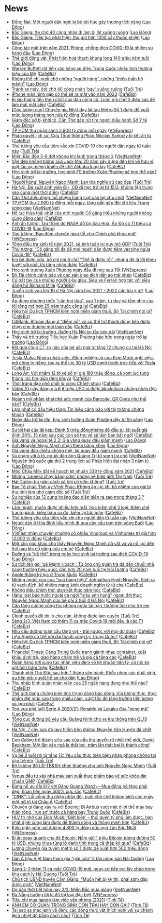 # News

- [Đồng Nai: Một người dân nghi bị bò tót húc gây thương tích nặng](https://laodong.vn/xa-hoi/dong-nai-mot-nguoi-dan-nghi-bi-bo-tot-huc-gay-thuong-tich-nang-884920.ldo) ([Lao Động](https://laodong.vn))
- [Bắc Giang: Xe chở 40 công nhân đi làm bị lật xuống ruộng](https://laodong.vn/xa-hoi/bac-giang-xe-cho-40-cong-nhan-di-lam-bi-lat-xuong-ruong-884906.ldo) ([Lao Động](https://laodong.vn))
- [Bắc Giang: Tiếp tục phát hiện, thu giữ hơn 1000 cây thuốc phiện](https://laodong.vn/phap-luat/bac-giang-tiep-tuc-phat-hien-thu-giu-hon-1000-cay-thuoc-phien-884889.ldo) ([Lao Động](https://laodong.vn))
- [Công tác mặt trận năm 2021: Phòng, chống dịch COVID-19 là nhiệm vụ hàng đầu](https://laodong.vn/thoi-su/cong-tac-mat-tran-nam-2021-phong-chong-dich-covid-19-la-nhiem-vu-hang-dau-884859.ldo) ([Lao Động](https://laodong.vn))
- [Thế giới động vật: Phát hiện hoá thạch khủng long 140 triệu năm tuổi](https://laodong.vn/the-gioi/the-gioi-dong-vat-phat-hien-hoa-thach-khung-long-140-trieu-nam-tuoi-884911.ldo) ([Lao Động](https://laodong.vn))
- [Warren Buffett rót tiền vào hãng xe điện Trung Quốc nhiều hơn thương hiệu của Mỹ](https://cafebiz.vn/warren-buffett-rot-tien-vao-hang-xe-dien-trung-quoc-nhieu-hon-thuong-hieu-cua-my-20210302104547856.chn) ([CafeBiz](https://cafebiz.vn))
- [Không thể chỉ ngồi chờ những “người hùng”, những “thiên thần hộ mệnh”](https://laodong.vn/su-kien-binh-luan/khong-the-chi-ngoi-cho-nhung-nguoi-hung-nhung-thien-than-ho-menh-884864.ldo) ([Lao Động](https://laodong.vn))
- [Tránh xe máy, ôtô chở 40 công nhân 'bay' xuống ruộng](https://tuoitre.vn/tranh-xe-may-oto-cho-40-cong-nhan-bay-xuong-ruong-20210302113043099.htm) ([Tuổi Trẻ](https://tuoitre.vn))
- [iPhone màn hình gập có thể sẽ ra mắt vào năm 2023](https://cafebiz.vn/iphone-man-hinh-gap-co-the-se-ra-mat-vao-nam-2023-20210302105156293.chn) ([CafeBiz](https://cafebiz.vn))
- [Bí kíp thăng tiến then chốt của dân công sở: Luôn ghi nhớ 3 điều sau để làm mát mặt sếp!](https://cafebiz.vn/bi-kip-thang-tien-then-chot-cua-dan-cong-so-luon-ghi-nho-3-dieu-sau-de-lam-mat-mat-sep-20210302095706622.chn) ([CafeBiz](https://cafebiz.vn))
- [[Góc lương cao] Chuyên gia Nhật dạy lái tàu Metro Số 1 được đề xuất mức lương tháng hơn nửa tỷ đồng](https://cafebiz.vn/goc-luong-cao-chuyen-gia-nhat-day-lai-tau-metro-so-1-duoc-de-xuat-muc-luong-thang-hon-nua-ty-dong-20210302110901583.chn) ([CafeBiz](https://cafebiz.vn))
- [Giám đốc sở bị khởi tố, Cần Thơ gấp rút tìm người điều hành Sở Y tế](https://laodong.vn/xa-hoi/giam-doc-so-bi-khoi-to-can-tho-gap-rut-tim-nguoi-dieu-hanh-so-y-te-884909.ldo) ([Lao Động](https://laodong.vn))
- [TP HCM thu ngân sách 2.900 tỷ đồng mỗi ngày](https://vnexpress.net/tp-hcm-thu-ngan-sach-2-900-ty-dong-moi-ngay-4242216.html) ([VNExpress](https://vnexpress.net))
- [Phán quyết lịch sử: Cựu Tổng thống Pháp Nicolas Sarkozy bị kết án tù](https://cafebiz.vn/phan-quyet-lich-su-cuu-tong-thong-phap-nicolas-sarkozy-bi-ket-an-tu-20210302112101845.chn) ([CafeBiz](https://cafebiz.vn))
- [Thủ tướng yêu cầu tiêm vắc xin COVID-19 cho người dân ngay từ tuần này](https://tuoitre.vn/thu-tuong-yeu-cau-tiem-vac-xin-covid-19-cho-nguoi-dan-ngay-tu-tuan-nay-20210302111117853.htm) ([Tuổi Trẻ](https://tuoitre.vn))
- [Miền Bắc đón 5-6 đợt không khí lạnh trong tháng 3](http://vietnamnet.vn/vn/thoi-su/mien-bac-don-5-6-dot-khong-khi-lanh-trong-thang-3-716554.html) ([VietNamNet](https://vietnamnet.vn))
- [Vận đen không tưởng của Jack Ma: 20 năm xây dựng đến khi về hưu vì một lần vạ miệng khiến đế chế Alibaba lung lay](https://cafebiz.vn/van-den-khong-tuong-cua-jack-ma-20-nam-xay-dung-den-khi-ve-huu-vi-mot-lan-va-mieng-khien-de-che-alibaba-lung-lay-20210302111724819.chn) ([CafeBiz](https://cafebiz.vn))
- [Học sinh trở lại trường, học sinh F0 trường Xuân Phương sẽ học thế nào?](https://laodong.vn/xa-hoi/hoc-sinh-tro-lai-truong-hoc-sinh-f0-truong-xuan-phuong-se-hoc-the-nao-884869.ldo) ([Lao Động](https://laodong.vn))
- ['Người hùng' Nguyễn Ngọc Mạnh: Lan tỏa nghĩa cử cao đẹp](https://tuoitre.vn/nguoi-hung-nguyen-ngoc-manh-lan-toa-nghia-cu-cao-dep-20210302102426804.htm) ([Tuổi Trẻ](https://tuoitre.vn))
- [Hà Nội: Đề xuất sinh viên ĐH, CĐ đi học trở lại từ 15/3, không tập trung vào cùng một thời điểm](https://cafebiz.vn/ha-noi-de-xuat-sinh-vien-dh-cd-di-hoc-tro-lai-tu-15-3-khong-tap-trung-vao-cung-mot-thoi-diem-20210302110530046.chn) ([CafeBiz](https://cafebiz.vn))
- [Cần Thơ điều động, bổ nhiệm hàng loạt cán bộ chủ chốt](http://vietnamnet.vn/vn/thoi-su/chinh-tri/can-tho-dieu-dong-bo-nhiem-hang-loat-can-bo-chu-chot-716506.html) ([VietNamNet](https://vietnamnet.vn))
- [TP.HCM thu 2.900 tỷ đồng mỗi ngày, tăng gần gấp đôi chỉ tiêu Trung ương giao](http://vietnamnet.vn/vn/thoi-su/tp-hcm-thu-2-900-ty-dong-moi-ngay-tang-gan-gap-doi-chi-tieu-trung-uong-giao-716556.html) ([VietNamNet](https://vietnamnet.vn))
- [Nỗ lực thừa thãi nhất của một người: Cố gắng hiểu những người không cùng đẳng cấp!](https://cafebiz.vn/no-luc-thua-thai-nhat-cua-mot-nguoi-co-gang-hieu-nhung-nguoi-khong-cung-dang-cap-20210301103854331.chn) ([CafeBiz](https://cafebiz.vn))
- [Ảnh ấn tượng: Tàu thăm dò NASA đổ bộ Sao Hoả; Ấn Độ có 11 triệu ca COVID-19](https://laodong.vn/photo/anh-an-tuong-tau-tham-do-nasa-do-bo-sao-hoa-an-do-co-11-trieu-ca-covid-19-884813.ldo) ([Lao Động](https://laodong.vn))
- [Thủ tướng: 'Bảo đảm chuyển giao tốt cho Chính phủ khóa mới'](https://vnexpress.net/thu-tuong-bao-dam-chuyen-giao-tot-cho-chinh-phu-khoa-moi-4242182.html) ([VNExpress](https://vnexpress.net))
- [Tổng điều tra kinh tế năm 2021, sẽ tính toán lại quy mô GDP](https://tuoitre.vn/tong-dieu-tra-kinh-te-nam-2021-se-tinh-toan-lai-quy-mo-gdp-20210302101213539.htm) ([Tuổi Trẻ](https://tuoitre.vn))
- [Thủ tướng: “Cố gắng tối đa để mọi người dân được tiêm vaccine ngừa Covid-19”](https://cafebiz.vn/thu-tuong-co-gang-toi-da-de-moi-nguoi-dan-duoc-tiem-vaccine-ngua-covid-19-20210302103805734.chn) ([CafeBiz](https://cafebiz.vn))
- [Em bé được cứu, bố chỉ nói 4 chữ “Thế là được rồi”, nhưng đó là lời khen tuyệt vời nhất tôi từng nhận được](https://cafebiz.vn/em-be-duoc-cuu-bo-chi-noi-4-chu-the-la-duoc-roi-nhung-do-la-loi-khen-tuyet-voi-nhat-toi-tung-nhan-duoc-20210302103849919.chn) ([CafeBiz](https://cafebiz.vn))
- [Học sinh trường Xuân Phương ngày đầu đi học sau Tết](https://vnexpress.net/hoc-sinh-truong-xuan-phuong-ngay-dau-di-hoc-sau-tet-4242183.html) ([VNExpress](https://vnexpress.net))
- [Bộ Tài chính cảnh báo về các sàn giao dịch tiền ảo trái phép](https://cafebiz.vn/bo-tai-chinh-canh-bao-ve-cac-san-giao-dich-tien-ao-trai-phep-20210302103508557.chn) ([CafeBiz](https://cafebiz.vn))
- [Cú bắt tay của những người siêu giàu: Siêu xe Ferrari hợp tác với siêu đồng hồ Richard Mille](https://cafebiz.vn/cu-bat-tay-cua-nhung-nguoi-sieu-giau-sieu-xe-ferrari-hop-tac-voi-sieu-dong-ho-richard-mille-20210302085631425.chn) ([CafeBiz](https://cafebiz.vn))
- [Tuyển sinh vào lớp 10 ở Hà Nội năm học 2021 - 2022 cần lưu ý gì?](https://laodong.vn/infographic/tuyen-sinh-vao-lop-10-o-ha-noi-nam-hoc-2021-2022-can-luu-y-gi-884665.ldo) ([Lao Động](https://laodong.vn))
- [Áp dụng phương thức "cắn hạt dưa", sau 1 năm, tư duy và tầm nhìn của tôi rộng mở hơn 29 năm trước cộng lại](https://cafebiz.vn/ap-dung-phuong-thuc-can-hat-dua-sau-1-nam-tu-duy-va-tam-nhin-cua-toi-rong-mo-hon-29-truoc-cong-lai-20210301172510123.chn) ([CafeBiz](https://cafebiz.vn))
- [Hiệp hội Du lịch TPHCM kiến nghị miễn giảm thuế, Bộ Tài chính nói gì?](https://cafebiz.vn/hiep-hoi-du-lich-tphcm-kien-nghi-mien-giam-thue-bo-tai-chinh-noi-gi-20210302102054534.chn) ([CafeBiz](https://cafebiz.vn))
- [CitiBank: Bitcoin đang ở "điểm nổ" và có thể trở thành đồng tiền được chọn cho thương mại toàn cầu](https://cafebiz.vn/citibank-bitcoin-dang-o-diem-no-va-co-the-tro-thanh-dong-tien-duoc-chon-cho-thuong-mai-toan-cau-20210302095834943.chn) ([CafeBiz](https://cafebiz.vn))
- [Học sinh trở lại trường, đường Hà Nội ùn tắc kéo dài](http://vietnamnet.vn/vn/thoi-su/hoc-sinh-tro-lai-truong-duong-ha-noi-un-tac-keo-dai-716509.html) ([VietNamNet](https://vietnamnet.vn))
- [Thầy và trò trường Tiểu học Xuân Phương háo hức trong ngày trở lại trường](https://laodong.vn/video/thay-va-tro-truong-tieu-hoc-xuan-phuong-hao-huc-trong-ngay-tro-lai-truong-884808.ldo) ([Lao Động](https://laodong.vn))
- [Kết quả chụp CT sọ não của bé gái ngã từ tầng 12 chung cư tại Hà Nội](https://cafebiz.vn/ket-qua-chup-ct-so-nao-cua-be-gai-nga-tu-tang-12-chung-cu-tai-ha-noi-20210302100346719.chn) ([CafeBiz](https://cafebiz.vn))
- [Tesla Mafia: Nhóm nhân viên, đồng nghiệp cũ của Elon Musk nghỉ việc, mở công ty riêng, tạo ra thế lực 30 tỷ USD cạnh tranh trực tiếp với Tesla](https://cafebiz.vn/tesla-mafia-nhom-nhan-vien-dong-nghiep-cu-cua-elon-musk-nghi-viec-mo-cong-ty-rieng-tao-ra-the-luc-30-ty-usd-canh-tranh-truc-tiep-voi-tesla-2021030210023354.chn) ([CafeBiz](https://cafebiz.vn))
- [Long An: Vứt nhầm 12 tờ vé số trị giá 180 triệu đồng, cả xóm lục tung thùng rác tìm giữa đêm khuya](https://cafebiz.vn/long-an-vut-nham-12-to-ve-so-tri-gia-180-trieu-dong-ca-xom-luc-tung-thung-rac-tim-giua-dem-khuya-20210302100058499.chn) ([CafeBiz](https://cafebiz.vn))
- [Thời trang dạo phố chất lừ cùng Chảnh shop](https://cafebiz.vn/thoi-trang-dao-pho-chat-lu-cung-chanh-shop-20210302090914636.chn) ([CafeBiz](https://cafebiz.vn))
- [Video 10 giây đáng giá 6,6 triệu USD vì được blockchain chứng nhận độc bản](https://cafebiz.vn/video-10-giay-dang-gia-66-trieu-usd-vi-duoc-blockchain-chung-nhan-doc-ban-20210302084812496.chn) ([CafeBiz](https://cafebiz.vn))
- [Ngành mỹ phẩm khai phá sức mạnh của Barcode, QR Code như thế nào?](https://cafebiz.vn/nganh-my-pham-khai-pha-suc-manh-cua-barcode-qr-code-nhu-the-nao-20210301090612882.chn) ([CafeBiz](https://cafebiz.vn))
- [Lạm phát có dấu hiệu tăng: Tín hiệu cảnh báo với thị trường chứng khoán](https://cafebiz.vn/lam-phat-co-dau-hieu-tang-tin-hieu-canh-bao-voi-thi-truong-chung-khoan-20210302095944691.chn) ([CafeBiz](https://cafebiz.vn))
- [Ngày đầu trở lại lớp, học sinh trường Xuân Phương dậy từ 5h sáng](https://laodong.vn/photo/ngay-dau-tro-lai-lop-hoc-sinh-truong-xuan-phuong-day-tu-5h-sang-884812.ldo) ([Lao Động](https://laodong.vn))
- [Sự lợi hại của lãi kép: Dành 5 triệu đồng/tháng để đầu tư, lãi suất giả định 24%, 15 năm sau các con số thu về sẽ làm bạn bất ngờ!](https://cafebiz.vn/su-loi-hai-cua-lai-kep-danh-5-trieu-dong-thang-de-dau-tu-lai-suat-gia-dinh-24-15-nam-sau-cac-con-so-thu-ve-se-lam-ban-bat-ngo-20210301175330392.chn) ([CafeBiz](https://cafebiz.vn))
- [Giá vàng và ngoại tệ 2.3: Giá vàng quay đầu giảm mạnh](https://laodong.vn/video/gia-vang-va-ngoai-te-23-gia-vang-quay-dau-giam-manh-884861.ldo) ([Lao Động](https://laodong.vn))
- [Anh Nguyễn Ngọc Mạnh nhận thêm bằng khen](https://laodong.vn/xa-hoi/anh-nguyen-ngoc-manh-nhan-them-bang-khen-884846.ldo) ([Lao Động](https://laodong.vn))
- [Giá vàng đảo chiều chóng mặt, lại quay đầu giảm mạnh](https://cafebiz.vn/gia-vang-dao-chieu-chong-mat-lai-quay-dau-giam-manh-20210302093915088.chn) ([CafeBiz](https://cafebiz.vn))
- [Va chạm với ô tô, người đàn ông Quảng Trị tử vong tại chỗ](http://vietnamnet.vn/vn/thoi-su/an-toan-giao-thong/va-cham-voi-o-to-nguoi-dan-ong-quang-tri-tu-vong-tai-cho-716492.html) ([VietNamNet](https://vietnamnet.vn))
- [Nguyên thủ quốc gia thứ 2 trong lịch sử Pháp hiện đại nhận 3 năm tù](https://laodong.vn/the-gioi/nguyen-thu-quoc-gia-thu-2-trong-lich-su-phap-hien-dai-nhan-3-nam-tu-884855.ldo) ([Lao Động](https://laodong.vn))
- [Mộc Châu Milk đặt kế hoạch lợi nhuận 338 tỷ đồng năm 2021](https://cafebiz.vn/moc-chau-milk-dat-ke-hoach-loi-nhuan-338-ty-dong-nam-2021-20210302093507312.chn) ([CafeBiz](https://cafebiz.vn))
- [Những 'camera chạy bằng cơm' phòng vệ biên giới Tây Nam](https://tuoitre.vn/nhung-camera-chay-bang-com-phong-ve-bien-gioi-tay-nam-20210302091323691.htm) ([Tuổi Trẻ](https://tuoitre.vn))
- [Hải Dương bỏ giãn cách xã hội có sớm không?](https://tuoitre.vn/hai-duong-bo-gian-cach-xa-hoi-co-som-khong-20210302090430139.htm) ([Tuổi Trẻ](https://tuoitre.vn))
- [Ban Tổ chức Tỉnh ủy Vĩnh Phúc: Không áp lực khi bổ nhiệm con gái bí thư tỉnh làm phó giám đốc sở](https://tuoitre.vn/ban-to-chuc-tinh-uy-vinh-phuc-khong-ap-luc-khi-bo-nhiem-con-gai-bi-thu-tinh-lam-pho-giam-doc-so-20210302085750903.htm) ([Tuổi Trẻ](https://tuoitre.vn))
- [Sự nghiệp của 12 cung hoàng đạo diễn biến ra sao trong tháng 3 ?](https://cafebiz.vn/su-nghiep-cua-12-cung-hoang-dao-dien-bien-ra-sao-trong-thang-3--20210302091730753.chn) ([CafeBiz](https://cafebiz.vn))
- [Làm người, muốn được nhiều hơn mất, học kiềm chế 3 loại: Kiềm chế tranh giành, kiềm hãm so đo, kiềm lại tức giận](https://cafebiz.vn/lam-nguoi-muon-duoc-nhieu-hon-mat-hoc-kiem-che-3-loai-kiem-che-tranh-gianh-kiem-ham-so-do-kiem-lai-tuc-gian-20210301104636759.chn) ([CafeBiz](https://cafebiz.vn))
- [Thủ tướng yêu cầu tiêm vắc xin cho người dân từ tuần này](http://vietnamnet.vn/vn/thoi-su/thu-tuong-yeu-cau-tiem-vac-xin-cho-nguoi-dan-tu-tuan-nay-716463.html) ([VietNamNet](https://vietnamnet.vn))
- [Người dân ở Hòa Bình liều mình đi qua cây cầu tạm trên sông Bưởi](https://laodong.vn/photo/nguoi-dan-o-hoa-binh-lieu-minh-di-qua-cay-cau-tam-tren-song-buoi-884655.ldo) ([Lao Động](https://laodong.vn))
- [VinFast nhận chuyển nhượng cổ phiếu Vingroup và Vinhomes trị giá hơn 12.000 tỷ đồng](https://cafebiz.vn/vinfast-nhan-chuyen-nhuong-co-phieu-vingroup-va-vinhomes-tri-gia-hon-12000-ty-dong-20210302090021452.chn) ([CafeBiz](https://cafebiz.vn))
- [Một clip góc khác cho thấy Nguyễn Ngọc Mạnh đã vất vả và nỗ lực đến thế nào khi cố gắng cứu em bé](https://cafebiz.vn/mot-clip-goc-khac-cho-thay-nguyen-ngoc-manh-da-vat-va-va-no-luc-den-the-nao-khi-co-gang-cuu-em-be-20210302085851302.chn) ([CafeBiz](https://cafebiz.vn))
- [Đường xá &quot;dễ thở&quot; trong ngày học sinh lại trường sau dịch COVID-19](https://laodong.vn/photo/duong-xa-de-tho-trong-ngay-hoc-sinh-lai-truong-sau-dich-covid-19-884841.ldo) ([Lao Động](https://laodong.vn))
- [Sự tích tên gọi 'gà Mạnh Hoạch': Từ ông chủ quán trà đá đến chuỗi nhà hàng thương hiệu quốc dân hơn 20 năm tuổi tại Hải Dương](https://cafebiz.vn/su-tich-ten-goi-ga-manh-hoach-tu-ong-chu-quan-tra-da-den-chuoi-nha-hang-thuong-hieu-quoc-dan-hon-20-nam-tuoi-tai-hai-duong-2021030116363225.chn) ([CafeBiz](https://cafebiz.vn))
- [Apple thắng kỷ lục ở Trung Quốc](https://cafebiz.vn/apple-thang-ky-luc-o-trung-quoc-20210302085157537.chn) ([CafeBiz](https://cafebiz.vn))
- [Những người con của “vua hàng hiệu” Johnathan Hạnh Nguyễn: Sinh ra từ vạch đích, kế nhiệm mảng kinh doanh nghìn tỷ từ cha](https://cafebiz.vn/nhung-nguoi-con-cua-vua-hang-hieu-johnathan-hanh-nguyen-sinh-ra-tu-vach-dich-ke-nhiem-mang-kinh-doanh-nghin-ty-tu-cha-20210226164739868.chn) ([CafeBiz](https://cafebiz.vn))
- [Không điều chỉnh thời gian kết thúc năm học](https://cafebiz.vn/khong-dieu-chinh-thoi-gian-ket-thuc-nam-hoc-20210302085454872.chn) ([CafeBiz](https://cafebiz.vn))
- [Hàng loạt báo nước ngoài ca ngợi "siêu anh hùng" ngoài đời thực Nguyễn Ngọc Mạnh cứu bé gái 3 tuổi ở Hà Nội](https://cafebiz.vn/hang-loat-bao-nuoc-ngoai-ca-ngoi-sieu-anh-hung-ngoai-doi-thuc-nguyen-ngoc-manh-cuu-be-gai-3-tuoi-o-ha-noi-20210302085409814.chn) ([CafeBiz](https://cafebiz.vn))
- [Cần tăng cường công tác phòng ngừa tai nạn, thương tích cho trẻ em](https://cafebiz.vn/can-tang-cuong-cong-tac-phong-ngua-tai-nan-thuong-tich-cho-tre-em-20210302085129027.chn) ([CafeBiz](https://cafebiz.vn))
- [Chính quyền đô thị lo cho dân, không được lạm quyền](https://tuoitre.vn/chinh-quyen-do-thi-lo-cho-dan-khong-duoc-lam-quyen-20210302081258428.htm) ([Tuổi Trẻ](https://tuoitre.vn))
- [Sáng 2/3, Việt Nam có thêm 11 ca mắc Covid-19 mới đều là các F1](https://cafebiz.vn/sang-2-3-viet-nam-co-them-11-ca-mac-covid-19-moi-deu-la-cac-f1-20210302084958351.chn) ([CafeBiz](https://cafebiz.vn))
- [Nhu cầu đường toàn cầu tăng vọt - trái ngược với mọi dự đoán](https://cafebiz.vn/nhu-cau-duong-toan-cau-tang-vot-trai-nguoc-voi-moi-du-doan-20210302084724924.chn) ([CafeBiz](https://cafebiz.vn))
- [Liệu Apple có thể nối dài thành công tại Trung Quốc?](https://cafebiz.vn/lieu-apple-co-the-noi-dai-thanh-cong-tai-trung-quoc-20210302084621009.chn) ([CafeBiz](https://cafebiz.vn))
- [Hiệp hội Du lịch TPHCM kiến nghị miễn giảm thuế, Bộ Tài chính nói gì?](https://cafebiz.vn/hiep-hoi-du-lich-tphcm-kien-nghi-mien-giam-thue-bo-tai-chinh-noi-gi-20210302084608737.chn) ([CafeBiz](https://cafebiz.vn))
- [Financial Times: Cảng Trung Quốc tranh giành nhau container, xuất khẩu đình trệ, giao hàng chậm trễ và giá cả tăng cao](https://cafebiz.vn/financial-times-cang-trung-quoc-tranh-gianh-nhau-container-xuat-khau-dinh-tre-giao-hang-cham-tre-va-gia-ca-tang-cao-2021030208444071.chn) ([CafeBiz](https://cafebiz.vn))
- [Ngân hàng nơi sung túc nhân viên đem về lợi nhuận tiền tỷ, có nơi èo uột hơn trăm triệu](https://cafebiz.vn/ngan-hang-noi-sung-tuc-nhan-vien-dem-ve-loi-nhuan-tien-ty-co-noi-eo-uot-hon-tram-trieu-20210302084436148.chn) ([CafeBiz](https://cafebiz.vn))
- [Thành phố Thủ Đức sau hơn 1 tháng vận hành: Khắc phục các phát sinh, ưu tiên giải quyết hồ sơ cho dân](https://laodong.vn/xa-hoi/thanh-pho-thu-duc-sau-hon-1-thang-van-hanh-khac-phuc-cac-phat-sinh-uu-tien-giai-quyet-ho-so-cho-dan-884726.ldo) ([Lao Động](https://laodong.vn))
- [Thu nhập bình quân nhân viên của 25 ngân hàng đang như thế nào?](https://cafebiz.vn/thu-nhap-binh-quan-nhan-vien-cua-25-ngan-hang-dang-nhu-the-nao-20210302084324764.chn) ([CafeBiz](https://cafebiz.vn))
- [Thế giới đang chứng kiến tình trạng đáng báo động: Giá lương thực, thực phẩm đạt mức cao trong nhiều năm, vượt tốc độ tăng trưởng tiền lương và lạm phát](https://cafebiz.vn/the-gioi-dang-chung-kien-tinh-trang-dang-bao-dong-gia-luong-thuc-thuc-pham-dat-muc-cao-trong-nhieu-nam-vuot-toc-do-tang-truong-tien-luong-va-lam-phat-20210302084323876.chn) ([CafeBiz](https://cafebiz.vn))
- [Top vua phá lưới Serie A 2020/21: Ronaldo và Lukaku đua &quot;song mã&quot;](https://laodong.vn/photo/top-vua-pha-luoi-serie-a-202021-ronaldo-va-lukaku-dua-song-ma-884809.ldo) ([Lao Động](https://laodong.vn))
- [Tổng cục đường bộ yêu cầu Quảng Ninh cho xe lưu thông trên QL18](http://vietnamnet.vn/vn/thoi-su/an-toan-giao-thong/tong-cuc-duong-bo-yeu-cau-quang-ninh-cho-xe-luu-thong-tren-ql18-716454.html) ([VietNamNet](https://vietnamnet.vn))
- [Hà Nội: 7 cây sưa đỏ quý hiếm trên đường Nguyễn Văn Huyên đã chết](http://vietnamnet.vn/vn/thoi-su/ha-noi-7-cay-sua-do-quy-hiem-tren-duong-nguyen-van-huyen-da-chet-716464.html) ([VietNamNet](https://vietnamnet.vn))
- [Con đường trở thành siêu sao của cầu thủ quyến rũ nhất thế giới, David Beckham: Một lần vấp ngã là thất bại, trăm lần thất bại là thành công!](https://cafebiz.vn/con-duong-tro-thanh-sieu-sao-cua-cau-thu-quyen-ru-nhat-the-gioi-david-beckham-mot-lan-vap-nga-la-that-bai-tram-lan-that-bai-la-thanh-cong-2021030117094399.chn) ([CafeBiz](https://cafebiz.vn))
- [Vụ bé 3 tuổi rơi từ tầng 12: Yêu cầu thực hiện biện pháp phòng chống tai nạn trẻ em](https://tuoitre.vn/vu-be-3-tuoi-roi-tu-tang-12-yeu-cau-thuc-hien-bien-phap-phong-chong-tai-nan-tre-em-20210301233336562.htm) ([Tuổi Trẻ](https://tuoitre.vn))
- [Bộ trưởng Bộ LĐ-TB&XH khen thưởng cho anh Nguyễn Ngọc Mạnh](https://tuoitre.vn/bo-truong-bo-ld-tbxh-khen-thuong-cho-anh-nguyen-ngoc-manh-20210302074820216.htm) ([Tuổi Trẻ](https://tuoitre.vn))
- [Venus đầu tư xây nhà máy sản xuất thực phẩm bảo vệ sức khỏe đạt chuẩn GMP](https://cafebiz.vn/venus-dau-tu-xay-nha-may-san-xuat-thuc-pham-bao-ve-suc-khoe-dat-chuan-gmp-20210301180056349.chn) ([CafeBiz](https://cafebiz.vn))
- [Bùng nổ ưu đãi 8/3 với Đăng Quang Watch – Mua đồng hồ tặng phái đẹp, hoàn tiền ngay 500% cực sốc](https://cafebiz.vn/bung-no-uu-dai-8-3-voi-dang-quang-watch-mua-dong-ho-tang-phai-dep-hoan-tien-ngay-500-cuc-soc-20210301163606151.chn) ([CafeBiz](https://cafebiz.vn))
- ["DINK": Lối sống thu nhập nhân đôi, nuôi chó chứ không sinh con ngày một nở rộ tại Châu Á](https://cafebiz.vn/dink-loi-song-thu-nhap-nhan-doi-nuoi-cho-chu-khong-sinh-con-ngay-mot-no-ro-tai-chau-a-20210301154017281.chn) ([CafeBiz](https://cafebiz.vn))
- [Chuyện gì đang xảy ra với Boeing: Bị Airbus vượt mặt ở lợi thế máy bay thân rộng, 'run sợ' trước cả hãng bay Trung Quốc](https://cafebiz.vn/chuyen-gi-dang-xay-ra-voi-boeing-bi-airbus-vuot-mat-o-loi-the-may-bay-than-rong-run-so-truoc-ca-hang-bay-trung-quoc-20210301160904278.chn) ([CafeBiz](https://cafebiz.vn))
- [HLV trí nhớ của Elon Musk: ‘Giết kiến’ – thói quen tỷ phú làm được, bạn nhất định cũng làm được để thành công và thông minh hơn](https://cafebiz.vn/hlv-tri-nho-cua-elon-musk-giet-kien-thoi-quen-ty-phu-lam-duoc-ban-nhat-dinh-cung-lam-duoc-de-thanh-cong-va-thong-minh-hon-20210301163308042.chn) ([CafeBiz](https://cafebiz.vn))
- [Kiến nghị sớm mở đường 4.800 tỷ đồng cửa ngõ Tân Sơn Nhất](https://vnexpress.net/kien-nghi-som-mo-duong-4-800-ty-dong-cua-ngo-tan-son-nhat-4242013.html) ([VNExpress](https://vnexpress.net))
- [Bí ẩn xoay quanh cha đẻ Bitcoin: Nắm giữ 1 triệu Bitcoin tương đương 50 tỷ USD, nhưng chưa từng lộ danh tính trong cả thập kỷ qua?](https://cafebiz.vn/bi-an-xoay-quanh-cha-de-bitcoin-nam-giu-1-trieu-bitcoin-tuong-duong-50-ty-usd-nhung-chua-tung-lo-danh-tinh-trong-ca-thap-ky-qua-20210301155845556.chn) ([CafeBiz](https://cafebiz.vn))
- [Lương chuyên gia tuyến metro số 1 được đề xuất hơn 500 triệu đồng](http://vietnamnet.vn/vn/thoi-su/an-toan-giao-thong/luong-chuyen-gia-tuyen-metro-so-1-duoc-de-xuat-hon-500-trieu-dong-716459.html) ([VietNamNet](https://vietnamnet.vn))
- [Dàn Á hậu Việt Nam tham gia &quot;giải cứu&quot; 5 tấn nông sản Hải Dương](https://laodong.vn/video/dan-a-hau-viet-nam-tham-gia-giai-cuu-5-tan-nong-san-hai-duong-884781.ldo) ([Lao Động](https://laodong.vn))
- [Sáng 2-3 thêm 11 ca mắc COVID-19 mới, nguy cơ tiếp tục lây chéo trong khu cách ly Hải Dương](https://tuoitre.vn/sang-2-3-them-11-ca-mac-covid-19-moi-nguy-co-tiep-tuc-lay-cheo-trong-khu-cach-ly-hai-duong-20210302061121925.htm) ([Tuổi Trẻ](https://tuoitre.vn))
- [Chủ tịch UBND huyện Cẩm Giàng: “Muốn hết bị kỳ thị, phải sớm dập được dịch”](http://vietnamnet.vn/vn/thoi-su/media/chu-tich-ubnd-huyen-cam-giang-muon-het-bi-ky-thi-phai-som-dap-duoc-dich-716404.html) ([VietNamNet](https://vietnamnet.vn))
- [Dự báo thời tiết hôm nay 2/3: Miền Bắc mưa giông](http://vietnamnet.vn/vn/thoi-su/du-bao-thoi-tiet-hom-nay-2-3-mien-bac-mua-giong-716431.html) ([VietNamNet](https://vietnamnet.vn))
- [Đà Nẵng hướng tới là đô thị loại đặc biệt](https://vnexpress.net/da-nang-huong-toi-la-do-thi-loai-dac-biet-4242009.html) ([VNExpress](https://vnexpress.net))
- [Tiêu chí mua laptop làm việc văn phòng (2021)](https://tinhte.vn/thread/tieu-chi-mua-laptop-lam-viec-van-phong-2021.3285061/) ([Tinh Tế](https://tinhte.vn))
- [ANH EM CÓ QUAN TRỌNG SINH CON TRAI HAY CON GÁI?](https://tinhte.vn/thread/anh-em-co-quan-trong-sinh-con-trai-hay-con-gai.3285686/) ([Tinh Tế](https://tinhte.vn))
- [Tại sao sa mạc lạnh về đêm, các động thực vật thích nghi với sự chênh lệch nhiệt độ bằng cách nào?](https://tinhte.vn/thread/tai-sao-sa-mac-lanh-ve-dem-cac-dong-thuc-vat-thich-nghi-voi-su-chenh-lech-nhiet-do-bang-cach-nao.3280871/) ([Tinh Tế](https://tinhte.vn))
